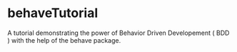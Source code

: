 # behaveTutorial
A tutorial demonstrating the power of Behavior Driven Developement ( BDD ) with the help of the behave package.
